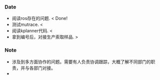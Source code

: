 ### Date
- 阅读ros存在的问题. < Done!
- 测试mutrace. < 
- 阅读kplanner代码. <
- 拿到编号后，对接生产索取样品. >

### Note
- 涉及到多方面协作的问题。需要有人负责协调跟踪，大概了解不同部门的职责，并与各部门对接。
- 